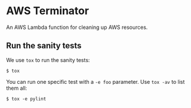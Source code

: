 # AWS Terminator

An AWS Lambda function for cleaning up AWS resources.

## Run the sanity tests

We use `tox` to run the sanity tests:

```console
$ tox
```

You can run one specific test with a `-e foo` parameter. Use `tox -av` to list them all:

```console
$ tox -e pylint
```
